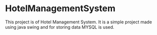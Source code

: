 # HotelManagementSystem
This project is of Hotel Management System. It is a simple project made using java swing and for storing data MYSQL is used.

